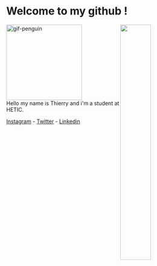 # Welcome to my github !
<img width="40%" align="right" src="https://github-readme-stats.vercel.app/api/top-langs/?username=Nangaim&layout=compact">
<img src="https://c.tenor.com/pvFJwncehzIAAAAC/hello-there-private-from-penguins-of-madagascar.gif" alt="gif-penguin" width="200"> 


<br>
Hello my name is Thierry and i'm a student at HETIC.

<!-- ![gif-penguin](https://media.giphy.com/media/Cmr1OMJ2FN0B2/giphy.gif) -->

<br>

[Instagram](https://www.instagram.com/nangaim.nd/) - [Twitter](https://twitter.com/MgnThierry) - [Linkedin](https://www.linkedin.com/in/thierry-maignan-33b044226/)

 

